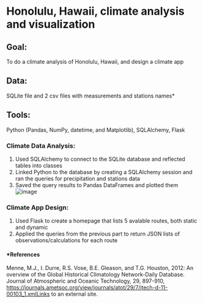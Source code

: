 # Honolulu, Hawaii, climate analysis and visualization
## **Goal**:
To do a climate analysis of Honolulu, Hawaii, and design a climate app
## **Data**:
SQLite file and 2 csv files with measurements and stations names*
## **Tools**: 
Python (Pandas, NumPy, datetime, and Matplotlib), SQLAlchemy, Flask
### **Climate Data Analysis**:
1. Used SQLAlchemy to connect to the SQLite database and reflected tables into classes 
2. Linked Python to the database by creating a SQLAlchemy session and ran the queries for precipitation and stations data
3. Saved the query results to Pandas DataFrames and plotted them
![image](https://github.com/irinatenis/Honolulu-Hawaii-climate-analysis-and-visualization/assets/120978502/c9da6ea1-a591-426d-ab8b-9a1275472dd6)

### **Climate App Design**:
1. Used Flask to create a homepage that lists 5 avalable routes, both static and dynamic
2. Applied the queries from the previous part to return JSON lists of observations/calculations for each route

#### *References
Menne, M.J., I. Durre, R.S. Vose, B.E. Gleason, and T.G. Houston, 2012: An overview of the Global Historical Climatology Network-Daily Database. Journal of Atmospheric and Oceanic Technology, 29, 897-910, https://journals.ametsoc.org/view/journals/atot/29/7/jtech-d-11-00103_1.xmlLinks to an external site.
